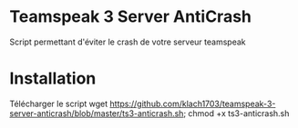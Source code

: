 # Teamspeak 3 Server AntiCrash
Script permettant d'éviter le crash de votre serveur teamspeak

# Installation 
Télécharger le script
  wget https://github.com/klach1703/teamspeak-3-server-anticrash/blob/master/ts3-anticrash.sh; chmod +x ts3-anticrash.sh

